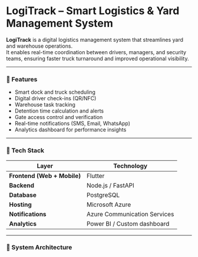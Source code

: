 # LogiTrack – Smart Logistics & Yard Management System

**LogiTrack** is a digital logistics management system that streamlines yard and warehouse operations.  
It enables real-time coordination between drivers, managers, and security teams, ensuring faster truck turnaround and improved operational visibility.

---

### 🚀 Features
- Smart dock and truck scheduling
- Digital driver check-ins (QR/NFC)
- Warehouse task tracking
- Detention time calculation and alerts
- Gate access control and verification
- Real-time notifications (SMS, Email, WhatsApp)
- Analytics dashboard for performance insights

---

### 🧠 Tech Stack
| Layer | Technology |
|-------|-------------|
| **Frontend (Web + Mobile)** | Flutter |
| **Backend** | Node.js / FastAPI |
| **Database** | PostgreSQL |
| **Hosting** | Microsoft Azure |
| **Notifications** | Azure Communication Services |
| **Analytics** | Power BI / Custom dashboard |

---

### 🧩 System Architecture

